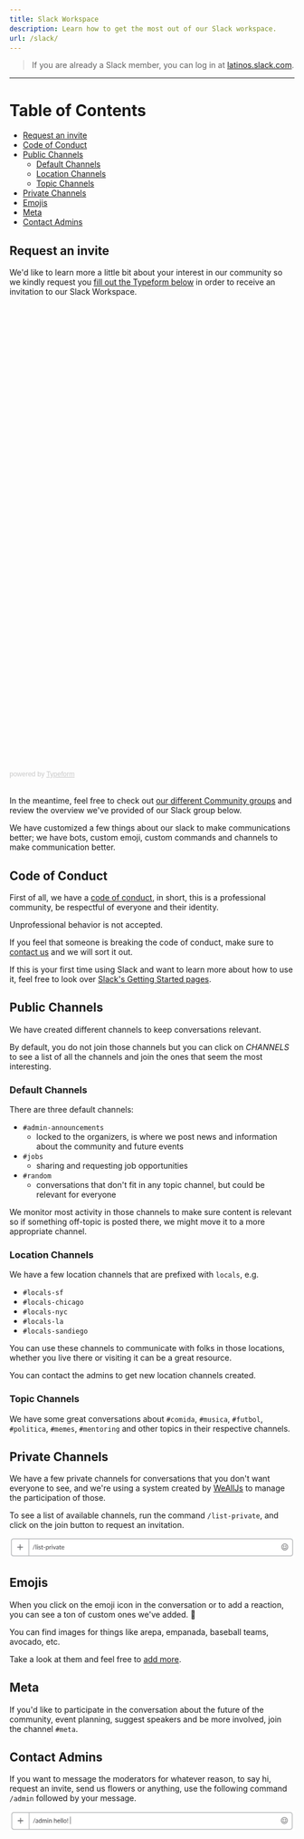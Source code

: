 ```yaml
---
title: Slack Workspace
description: Learn how to get the most out of our Slack workspace.
url: /slack/
---
```


> If you are already a Slack member, you can log in at [latinos.slack.com](http://latinos.slack.com/).

---

# Table of Contents

<!-- TOC -->

- [Request an invite](#request-an-invite)
- [Code of Conduct](#code-of-conduct)
- [Public Channels](#public-channels)
  - [Default Channels](#default-channels)
  - [Location Channels](#location-channels)
  - [Topic Channels](#topic-channels)
- [Private Channels](#private-channels)
- [Emojis](#emojis)
- [Meta](#meta)
- [Contact Admins](#contact-admins)

<!-- /TOC -->

## Request an invite

We'd like to learn more a little bit about your interest in our community so we kindly request you [fill out the Typeform below](https://fvcproductions.typeform.com/to/FpJlJp) in order to receive an invitation to our Slack Workspace.

<br>

<div class="typeform-widget" data-url="https://fvcproductions.typeform.com/to/FpJlJp" style="width: 100%; height: 800px;"></div> <script> (function() { var qs,js,q,s,d=document, gi=d.getElementById, ce=d.createElement, gt=d.getElementsByTagName, id="typef_orm", b="https://embed.typeform.com/"; if(!gi.call(d,id)) { js=ce.call(d,"script"); js.id=id; js.src=b+"embed.js"; q=gt.call(d,"script")[0]; q.parentNode.insertBefore(js,q) } })() </script> <div style="font-family: Sans-Serif;font-size: 12px;color: #999;opacity: 0.5; padding-top: 5px;"> powered by <a href="https://admin.typeform.com/signup?utm_campaign=FpJlJp&utm_source=typeform.com-4884364-Basic&utm_medium=typeform&utm_content=typeform-embedded-poweredbytypeform&utm_term=EN" style="color: #999" target="_blank">Typeform</a> </div>

<br>

In the meantime, feel free to check out [our different Community groups](/communities/) and review the overview we've provided of our Slack group below.

We have customized a few things about our slack to make communications better; we have bots, custom emoji, custom commands and channels to make communication better.

## Code of Conduct

First of all, we have a [code of conduct](/code-of-conduct/), in short, this is a professional community, be respectful of everyone and their identity.

Unprofessional behavior is not accepted.

If you feel that someone is breaking the code of conduct, make sure to [contact us](/contact/) and we will sort it out.

If this is your first time using Slack and want to learn more about how to use it, feel free to look over [Slack's Getting Started pages](https://get.slack.help/hc/en-us/articles/218080037-Getting-started-for-new-users).

## Public Channels

We have created different channels to keep conversations relevant.

By default, you do not join those channels but you can click on _CHANNELS_ to see a list of all the channels and join the ones that seem the most interesting.

### Default Channels

There are three default channels:

- `#admin-announcements`
  - locked to the organizers, is where we post news and information about the community and future events
- `#jobs`
  - sharing and requesting job opportunities
- `#random`
  - conversations that don't fit in any topic channel, but could be relevant for everyone

We monitor most activity in those channels to make sure content is relevant so if something off-topic is posted there, we might move it to a more appropriate channel.

### Location Channels

We have a few location channels that are prefixed with `locals`, e.g.

- `#locals-sf`
- `#locals-chicago`
- `#locals-nyc`
- `#locals-la`
- `#locals-sandiego`

You can use these channels to communicate with folks in those locations, whether you live there or visiting it can be a great resource.

You can contact the admins to get new location channels created.

### Topic Channels

We have some great conversations about `#comida`, `#musica`, `#futbol`, `#politica`, `#memes`, `#mentoring` and other topics in their respective channels.

## Private Channels

We have a few private channels for conversations that you don't want everyone to see, and we're using a system created by [WeAllJs](http://wealljs.org) to manage the participation of those.

To see a list of available channels, run the command `/list-private`, and click on the join button to request an invitation.

![Private List](/assets/img/slack/private-list.png)

## Emojis

When you click on the emoji icon in the conversation or to add a reaction, you can see a ton of custom ones we've added. 🎉

You can find images for things like arepa, empanada, baseball teams, avocado, etc.

Take a look at them and feel free to [add more](https://get.slack.help/hc/en-us/articles/206870177-Create-custom-emoji).

## Meta

If you'd like to participate in the conversation about the future of the community, event planning, suggest speakers and be more involved, join the channel `#meta`.

## Contact Admins

If you want to message the moderators for whatever reason, to say hi, request an invite, send us flowers or anything, use the following command `/admin` followed by your message.

![Admin](/assets/img/slack/admin.png)
